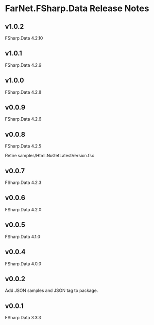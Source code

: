 # FarNet.FSharp.Data Release Notes

## v1.0.2

FSharp.Data 4.2.10

## v1.0.1

FSharp.Data 4.2.9

## v1.0.0

FSharp.Data 4.2.8

## v0.0.9

FSharp.Data 4.2.6

## v0.0.8

FSharp.Data 4.2.5

Retire samples/Html.NuGetLatestVersion.fsx

## v0.0.7

FSharp.Data 4.2.3

## v0.0.6

FSharp.Data 4.2.0

## v0.0.5

FSharp.Data 4.1.0

## v0.0.4

FSharp.Data 4.0.0

## v0.0.2

Add JSON samples and JSON tag to package.

## v0.0.1

FSharp.Data 3.3.3
